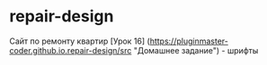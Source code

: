 # repair-design
Сайт по ремонту квартир
[Урок 16] (https://pluginmaster-coder.github.io.repair-design/src "Домашнее задание") - шрифты
